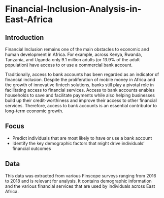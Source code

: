 # Financial-Inclusion-Analysis-in-East-Africa

## Introduction
Financial Inclusion remains one of the main obstacles to economic and human development in Africa. For example, across Kenya, Rwanda, Tanzania, and Uganda only 9.1 million adults (or 13.9% of the adult population) have access to or use a commercial bank account.

Traditionally, access to bank accounts has been regarded as an indicator of financial inclusion. Despite the proliferation of mobile money in Africa and the growth of innovative fintech solutions, banks still play a pivotal role in facilitating access to financial services. Access to bank accounts enables households to save and facilitate payments while also helping businesses build up their credit-worthiness and improve their access to other financial services. Therefore, access to bank accounts is an essential contributor to long-term economic growth.

## Focus
* Predict individuals that are most likely to have or use a bank account 
* Identify the key demographic factors that might drive individuals’ financial outcomes

## Data
This data was extracted from various Finscope surveys ranging from 2016 to 2018 and is relevant for analysis. It contains demographic information and the various financial services that are used by individuals across East Africa.

